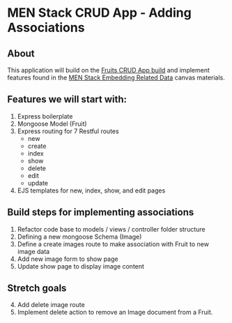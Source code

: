 # MEN Stack CRUD App - Adding Associations

## About 
This application will build on the [Fruits CRUD App build](https://pages.git.generalassemb.ly/modular-curriculum-all-courses/men-stack-crud-app-fruits/canvas-landing-pages/seb.html) and implement features found in the [MEN Stack Embedding Related Data](https://pages.git.generalassemb.ly/modular-curriculum-all-courses/men-stack-embedding-related-data-skyrockit/canvas-landing-pages/seb.html) canvas materials.

## Features we will start with: 
1. Express boilerplate
2. Mongoose Model (Fruit)
3. Express routing for 7 Restful routes
    - new
    - create
    - index
    - show
    - delete
    - edit
    - update
4. EJS templates for new, index, show, and edit pages

## Build steps for implementing associations
1. Refactor code base to models / views / controller folder structure
1. Defining a new mongoose Schema (Image)
2. Define a create images route to make association with Fruit to new image data
3. Add new image form to show page 
3. Update show page to display image content

## Stretch goals
4. Add delete image route
5. Implement delete action to remove an Image document from a Fruit. 
 
